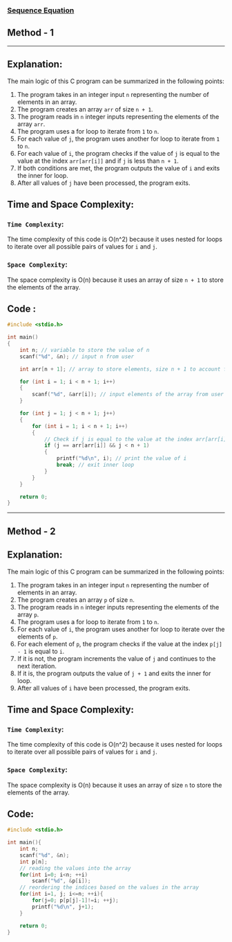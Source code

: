### [Sequence Equation](https://www.hackerrank.com/challenges/permutation-equation/problem?h_r=profile)

## Method - 1

<hr>

## Explanation:
The main logic of this C program can be summarized in the following points:
1. The program takes in an integer input `n` representing the number of elements in an array.
2. The program creates an array `arr` of size `n + 1`.
3. The program reads in `n` integer inputs representing the elements of the array `arr`.
4. The program uses a for loop to iterate from `1` to `n`.
5. For each value of `j`, the program uses another for loop to iterate from `1` to `n`.
6. For each value of `i`, the program checks if the value of `j` is equal to the value at the index `arr[arr[i]]` and if `j` is less than `n + 1`.
7. If both conditions are met, the program outputs the value of `i` and exits the inner for loop.
8. After all values of `j` have been processed, the program exits. 

## Time and Space Complexity:
### `Time Complexity`:
The time complexity of this code is O(n^2) because it uses nested for loops to iterate over all possible pairs of values for `i` and `j`.

### `Space Complexity`:
The space complexity is O(n) because it uses an array of size `n + 1` to store the elements of the array.

## Code :
```c
#include <stdio.h>

int main()
{
    int n; // variable to store the value of n
    scanf("%d", &n); // input n from user

    int arr[n + 1]; // array to store elements, size n + 1 to account for 1-based indexing

    for (int i = 1; i < n + 1; i++)
    {
        scanf("%d", &arr[i]); // input elements of the array from user
    }

    for (int j = 1; j < n + 1; j++)
    {
        for (int i = 1; i < n + 1; i++)
        {
            // Check if j is equal to the value at the index arr[arr[i]], and j is less than n + 1
            if (j == arr[arr[i]] && j < n + 1)
            {
                printf("%d\n", i); // print the value of i
                break; // exit inner loop
            }
        }
    }

    return 0;
}
```
<hr>

## Method - 2

## Explanation: 
The main logic of this C program can be summarized in the following points:
1. The program takes in an integer input `n` representing the number of elements in an array.
2. The program creates an array `p` of size `n`.
3. The program reads in `n` integer inputs representing the elements of the array `p`.
4. The program uses a for loop to iterate from `1` to `n`.
5. For each value of `i`, the program uses another for loop to iterate over the elements of `p`.
6. For each element of `p`, the program checks if the value at the index `p[j] - 1` is equal to `i`.
7. If it is not, the program increments the value of `j` and continues to the next iteration.
8. If it is, the program outputs the value of `j + 1` and exits the inner for loop.
9. After all values of `i` have been processed, the program exits.

## Time and Space Complexity:
### `Time Complexity`:
The time complexity of this code is O(n^2) because it uses nested for loops to iterate over all possible pairs of values for `i` and `j`.

### `Space Complexity`:
The space complexity is O(n) because it uses an array of size `n` to store the elements of the array.

## Code:
```c
#include <stdio.h>

int main(){
    int n;
    scanf("%d", &n);
    int p[n];
    // reading the values into the array
    for(int i=0; i<n; ++i)
        scanf("%d", &p[i]);
    // reordering the indices based on the values in the array
    for(int i=1, j; i<=n; ++i){
        for(j=0; p[p[j]-1]!=i; ++j);
        printf("%d\n", j+1);
    }

    return 0;
}
```
